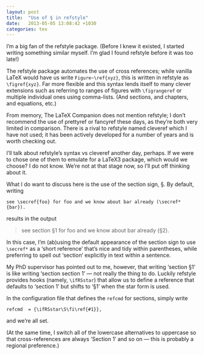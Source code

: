 ```yaml
---
layout: post
title:  "Use of § in refstyle"
date:   2013-05-05 13:08:42 +1030
categories: tex
---
```


<p>I&rsquo;m a big fan of the refstyle package. (Before I knew it existed, I started writing something similar myself. I&rsquo;m glad I found refstyle before it was too late!)</p>

<p>The refstyle package automates the use of cross references; while vanilla LaTeX would have us write <code>Figure~\ref{xyz}</code>, this is written in refstyle as <code>\figref{xyz}</code>. Far more flexible and this syntax lends itself to many clever extensions such as referring to ranges of figures with <code>\figrangeref</code> or multiple individual ones using comma-lists. (And sections, and chapters, and equations, etc.)</p>

<p>From memory, The LaTeX Companion does not mention refstyle; I don&rsquo;t recommend the use of prettyref or fancyref these days, as they&rsquo;re both very limited in comparison. There is a rival to refstyle named cleveref which I have not used; it has been actively developed for a number of years and is worth checking out.</p>

<p>I&rsquo;ll talk about refstyle&rsquo;s syntax vs cleveref another day, perhaps. If we were to chose one of them to emulate for a LaTeX3 package, which would we choose? I do not know. We&rsquo;re not at that stage now, so I&rsquo;ll put off thinking about it.</p>

<p>What I do want to discuss here is the use of the section sign, §. By default,  writing</p>

<pre><code>see \secref{foo} for foo and we know about bar already (\secref*{bar}).
</code></pre>

<p>results in the output</p>

<blockquote>
  <p>see section §1 for foo and we know about bar already (§2).</p>
</blockquote>

<p>In this case, I&rsquo;m (ab)using the default appearance of the section sign to use <code>\secref*</code> as a ‘short reference’ that&rsquo;s nice and tidy within parentheses, while preferring to spell out ‘section’ explicitly in text within a sentence.</p>

<p>My PhD supervisor has pointed out to me, however, that writing ‘section §1’ is like writing ‘section section 1’ — not really the thing to do. Luckily refstyle provides hooks (namely, <code>\ifRSstar</code>) that allow us to define a reference that defaults to ‘section 1’ but shifts to ‘§1’ when the star form is used.</p>

<p>In the configuration file that defines the <code>refcmd</code> for sections, simply write</p>

<pre><code>refcmd  = {\ifRSstar\S\fi\ref{#1}},
</code></pre>

<p>and we&rsquo;re all set.</p>

<p>(At the same time, I switch all of the lowercase alternatives to uppercase so that cross-references are always ‘Section 1’ and so on — this is probably a regional preference.)</p>

